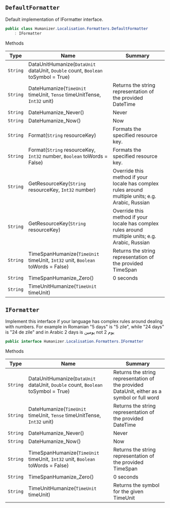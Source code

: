 ## `DefaultFormatter`

Default implementation of IFormatter interface.
```csharp
public class Humanizer.Localisation.Formatters.DefaultFormatter
    : IFormatter

```

Methods

| Type | Name | Summary | 
| --- | --- | --- | 
| `String` | DataUnitHumanize(`DataUnit` dataUnit, `Double` count, `Boolean` toSymbol = True) |  | 
| `String` | DateHumanize(`TimeUnit` timeUnit, `Tense` timeUnitTense, `Int32` unit) | Returns the string representation of the provided DateTime | 
| `String` | DateHumanize_Never() | Never | 
| `String` | DateHumanize_Now() | Now | 
| `String` | Format(`String` resourceKey) | Formats the specified resource key. | 
| `String` | Format(`String` resourceKey, `Int32` number, `Boolean` toWords = False) | Formats the specified resource key. | 
| `String` | GetResourceKey(`String` resourceKey, `Int32` number) | Override this method if your locale has complex rules around multiple units; e.g. Arabic, Russian | 
| `String` | GetResourceKey(`String` resourceKey) | Override this method if your locale has complex rules around multiple units; e.g. Arabic, Russian | 
| `String` | TimeSpanHumanize(`TimeUnit` timeUnit, `Int32` unit, `Boolean` toWords = False) | Returns the string representation of the provided TimeSpan | 
| `String` | TimeSpanHumanize_Zero() | 0 seconds | 
| `String` | TimeUnitHumanize(`TimeUnit` timeUnit) |  | 


## `IFormatter`

Implement this interface if your language has complex rules around dealing with numbers.  For example in Romanian "5 days" is "5 zile", while "24 days" is "24 de zile" and  in Arabic 2 days is يومين not 2 يوم
```csharp
public interface Humanizer.Localisation.Formatters.IFormatter

```

Methods

| Type | Name | Summary | 
| --- | --- | --- | 
| `String` | DataUnitHumanize(`DataUnit` dataUnit, `Double` count, `Boolean` toSymbol = True) | Returns the string representation of the provided DataUnit, either as a symbol or full word | 
| `String` | DateHumanize(`TimeUnit` timeUnit, `Tense` timeUnitTense, `Int32` unit) | Returns the string representation of the provided DateTime | 
| `String` | DateHumanize_Never() | Never | 
| `String` | DateHumanize_Now() | Now | 
| `String` | TimeSpanHumanize(`TimeUnit` timeUnit, `Int32` unit, `Boolean` toWords = False) | Returns the string representation of the provided TimeSpan | 
| `String` | TimeSpanHumanize_Zero() | 0 seconds | 
| `String` | TimeUnitHumanize(`TimeUnit` timeUnit) | Returns the symbol for the given TimeUnit | 


